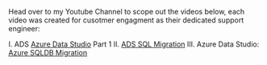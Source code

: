 
Head over to my Youtube Channel to scope out the videos below, each video was created for cusotmer engagment as their dedicated support engineer:

I. ADS [Azure Data Studio](https://youtu.be/F8um0s_faLk) Part 1
II. [ADS SQL Migration](https://youtu.be/71EnaS1FgF4)
III. Azure Data Studio: [Azure SQLDB Migration](https://youtu.be/ydGLFGswnVU)

